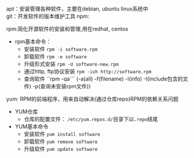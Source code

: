 apt：安装管理各种软件，主要在debian, ubuntu linux系统中<br>
git：开发软件的版本维护工具
npm: 

rpm:简化开源软件的安装和管理,用在redhat, centos
- rpm基本命令：
    - 安装软件 ```rpm -i software.rpm```
    - 卸载软件 ```rpm -e software```
    - 升级形式安装  ```rpm -U software-new.rpm```
    - 通过http, ftp协议安装 ```rpm -ivh http://software.rpm```
    - 查询软件 ``rpm -qa```   (-a(all) -f(filename) -i(info) -I(include包含的文件) -p(查询未安装rpm文件))

yum: RPM的前端程序，用来自动解决(通过仓库repo)RPM的依赖关系问题    
- YUM仓库
    - 仓库的配置文件： ```/etc/yum.repos.d/```目录下以```.repo```结尾
- YUM基本命令
    - 安装软件  ```yum install software```
    - 卸载软件   ```yum remove software```
    - 升级软件    ```yum update software```